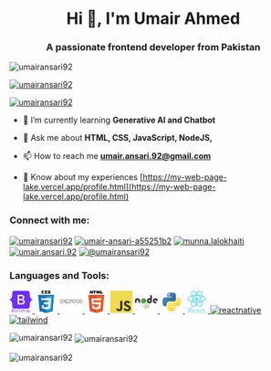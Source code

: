 <h1 align="center">Hi 👋, I'm Umair Ahmed</h1>
<h3 align="center">A passionate frontend developer from Pakistan</h3>

<p align="left"> <img src="https://komarev.com/ghpvc/?username=umairansari92&label=Profile%20views&color=0e75b6&style=flat" alt="umairansari92" /> </p>

<p align="left"> <a href="https://github.com/ryo-ma/github-profile-trophy"><img src="https://github-profile-trophy.vercel.app/?username=umairansari92" alt="umairansari92" /></a> </p>

<p align="left"> <a href="https://twitter.com/umairansari92" target="blank"><img src="https://img.shields.io/twitter/follow/umairansari92?logo=twitter&style=for-the-badge" alt="umairansari92" /></a> </p>

- 🌱 I’m currently learning **Generative AI and Chatbot**

- 💬 Ask me about **HTML, CSS, JavaScript, NodeJS,**

- 📫 How to reach me **umair.ansari.92@gmail.com**

- 📄 Know about my experiences [https://my-web-page-lake.vercel.app/profile.html](https://my-web-page-lake.vercel.app/profile.html)

<h3 align="left">Connect with me:</h3>
<p align="left">
<a href="https://twitter.com/umairansari92" target="blank"><img align="center" src="https://raw.githubusercontent.com/rahuldkjain/github-profile-readme-generator/master/src/images/icons/Social/twitter.svg" alt="umairansari92" height="30" width="40" /></a>
<a href="https://linkedin.com/in/umair-ansari-a55251b2" target="blank"><img align="center" src="https://raw.githubusercontent.com/rahuldkjain/github-profile-readme-generator/master/src/images/icons/Social/linked-in-alt.svg" alt="umair-ansari-a55251b2" height="30" width="40" /></a>
<a href="https://fb.com/munna.lalokhaiti" target="blank"><img align="center" src="https://raw.githubusercontent.com/rahuldkjain/github-profile-readme-generator/master/src/images/icons/Social/facebook.svg" alt="munna.lalokhaiti" height="30" width="40" /></a>
<a href="https://instagram.com/umair.ansari.92" target="blank"><img align="center" src="https://raw.githubusercontent.com/rahuldkjain/github-profile-readme-generator/master/src/images/icons/Social/instagram.svg" alt="umair.ansari.92" height="30" width="40" /></a>
<a href="https://www.youtube.com/c/@umairansari92" target="blank"><img align="center" src="https://raw.githubusercontent.com/rahuldkjain/github-profile-readme-generator/master/src/images/icons/Social/youtube.svg" alt="@umairansari92" height="30" width="40" /></a>
</p>

<h3 align="left">Languages and Tools:</h3>
<p align="left"> <a href="https://getbootstrap.com" target="_blank" rel="noreferrer"> <img src="https://raw.githubusercontent.com/devicons/devicon/master/icons/bootstrap/bootstrap-plain-wordmark.svg" alt="bootstrap" width="40" height="40"/> </a> <a href="https://www.w3schools.com/css/" target="_blank" rel="noreferrer"> <img src="https://raw.githubusercontent.com/devicons/devicon/master/icons/css3/css3-original-wordmark.svg" alt="css3" width="40" height="40"/> </a> <a href="https://expressjs.com" target="_blank" rel="noreferrer"> <img src="https://raw.githubusercontent.com/devicons/devicon/master/icons/express/express-original-wordmark.svg" alt="express" width="40" height="40"/> </a> <a href="https://www.w3.org/html/" target="_blank" rel="noreferrer"> <img src="https://raw.githubusercontent.com/devicons/devicon/master/icons/html5/html5-original-wordmark.svg" alt="html5" width="40" height="40"/> </a> <a href="https://developer.mozilla.org/en-US/docs/Web/JavaScript" target="_blank" rel="noreferrer"> <img src="https://raw.githubusercontent.com/devicons/devicon/master/icons/javascript/javascript-original.svg" alt="javascript" width="40" height="40"/> </a> <a href="https://nodejs.org" target="_blank" rel="noreferrer"> <img src="https://raw.githubusercontent.com/devicons/devicon/master/icons/nodejs/nodejs-original-wordmark.svg" alt="nodejs" width="40" height="40"/> </a> <a href="https://www.python.org" target="_blank" rel="noreferrer"> <img src="https://raw.githubusercontent.com/devicons/devicon/master/icons/python/python-original.svg" alt="python" width="40" height="40"/> </a> <a href="https://reactjs.org/" target="_blank" rel="noreferrer"> <img src="https://raw.githubusercontent.com/devicons/devicon/master/icons/react/react-original-wordmark.svg" alt="react" width="40" height="40"/> </a> <a href="https://reactnative.dev/" target="_blank" rel="noreferrer"> <img src="https://reactnative.dev/img/header_logo.svg" alt="reactnative" width="40" height="40"/> </a> <a href="https://tailwindcss.com/" target="_blank" rel="noreferrer"> <img src="https://www.vectorlogo.zone/logos/tailwindcss/tailwindcss-icon.svg" alt="tailwind" width="40" height="40"/> </a> </p>

<p><img align="left" src="https://github-readme-stats.vercel.app/api/top-langs?username=umairansari92&show_icons=true&locale=en&layout=compact" alt="umairansari92" /></p>

<p>&nbsp;<img align="center" src="https://github-readme-stats.vercel.app/api?username=umairansari92&show_icons=true&locale=en" alt="umairansari92" /></p>

<p><img align="center" src="https://github-readme-streak-stats.herokuapp.com/?user=umairansari92&" alt="umairansari92" /></p>
